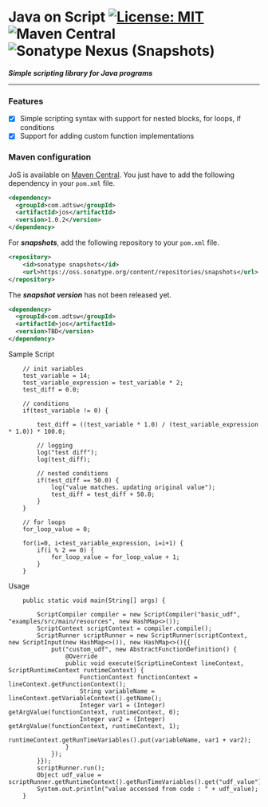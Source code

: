 # Java on Script  [![License: MIT](https://img.shields.io/badge/License-MIT-brightgreen.svg)](https://opensource.org/licenses/MIT) ![Maven Central](https://img.shields.io/maven-central/v/com.adtsw/jos?color=blue&label=Version) ![Sonatype Nexus (Snapshots)](https://img.shields.io/nexus/s/com.adtsw/jos?label=Snapshot&server=https%3A%2F%2Foss.sonatype.org%2F)


***Simple scripting library for Java programs***

---

### Features

* [x] Simple scripting syntax with support for nested blocks, for loops, if conditions
* [x] Support for adding custom function implementations

### Maven configuration

JoS is available on [Maven Central](http://search.maven.org/#search). You just have to add the following dependency in your `pom.xml` file.

```xml
<dependency>
  <groupId>com.adtsw</groupId>
  <artifactId>jos</artifactId>
  <version>1.0.2</version>
</dependency>
```

For ***snapshots***, add the following repository to your `pom.xml` file.
```xml
<repository>
    <id>sonatype snapshots</id>
    <url>https://oss.sonatype.org/content/repositories/snapshots</url>
</repository>
```
The ***snapshot version*** has not been released yet.
```xml
<dependency>
  <groupId>com.adtsw</groupId>
  <artifactId>jos</artifactId>
  <version>TBD</version>
</dependency>
```

Sample Script
```
    // init variables
    test_variable = 14;
    test_variable_expression = test_variable * 2;
    test_diff = 0.0;
    
    // conditions
    if(test_variable != 0) {
        
        test_diff = ((test_variable * 1.0) / (test_variable_expression * 1.0)) * 100.0;
        
        // logging
        log("test diff");
        log(test_diff);

        // nested conditions
        if(test_diff == 50.0) {
            log("value matches. updating original value");
            test_diff = test_diff + 50.0;
        }
    }

    // for loops
    for_loop_value = 0;
    
    for(i=0, i<test_variable_expression, i=i+1) {
        if(i % 2 == 0) {
            for_loop_value = for_loop_value + 1;
        }
    }
```

Usage
```
    public static void main(String[] args) {
        
        ScriptCompiler compiler = new ScriptCompiler("basic_udf", "examples/src/main/resources", new HashMap<>());
        ScriptContext scriptContext = compiler.compile();
        ScriptRunner scriptRunner = new ScriptRunner(scriptContext, new ScriptInput(new HashMap<>()), new HashMap<>(){{
            put("custom_udf", new AbstractFunctionDefinition() {
                @Override
                public void execute(ScriptLineContext lineContext, ScriptRuntimeContext runtimeContext) {
                    FunctionContext functionContext = lineContext.getFunctionContext();
                    String variableName = lineContext.getVariableContext().getName();
                    Integer var1 = (Integer) getArgValue(functionContext, runtimeContext, 0);
                    Integer var2 = (Integer) getArgValue(functionContext, runtimeContext, 1);
                    runtimeContext.getRunTimeVariables().put(variableName, var1 + var2);
                }
            });
        }});
        scriptRunner.run();
        Object udf_value = scriptRunner.getRuntimeContext().getRunTimeVariables().get("udf_value");
        System.out.println("value accessed from code : " + udf_value);
    }
```